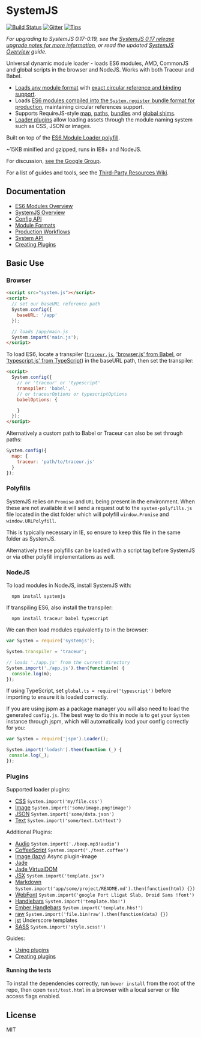 SystemJS
========

[![Build Status][travis-image]][travis-url]
[![Gitter](https://badges.gitter.im/Join%20Chat.svg)](https://gitter.im/systemjs/systemjs?utm_source=badge&utm_medium=badge&utm_campaign=pr-badge&utm_content=badge) 
[![Tips](https://tips.60devs.com/images/button-black.svg)](https://tips.60devs.com/tip/33df4abbec4d39260f49015d2457eafe)

_For upgrading to SystemJS 0.17-0.19, see the [SystemJS 0.17 release upgrade notes for more information](https://github.com/systemjs/systemjs/releases/tag/0.17.0), or read the updated [SystemJS Overview](docs/overview.md) guide._

Universal dynamic module loader - loads ES6 modules, AMD, CommonJS and global scripts in the browser and NodeJS. Works with both Traceur and Babel.

* [Loads any module format](docs/module-formats.md) with [exact circular reference and binding support](https://github.com/ModuleLoader/es6-module-loader/blob/v0.17.0/docs/circular-references-bindings.md).
* Loads [ES6 modules compiled into the `System.register` bundle format for production](docs/production-workflows.md), maintaining circular references support.
* Supports RequireJS-style [map](docs/overview.md#map-config), [paths](https://github.com/ModuleLoader/es6-module-loader/blob/master/docs/loader-config.md#paths-implementation), [bundles](docs/production-workflows.md#bundle-extension) and [global shims](docs/module-formats.md#shim-dependencies).
* [Loader plugins](docs/overview.md#plugin-loaders) allow loading assets through the module naming system such as CSS, JSON or images.

Built on top of the [ES6 Module Loader polyfill](https://github.com/ModuleLoader/es6-module-loader).

~15KB minified and gzipped, runs in IE8+ and NodeJS.

For discussion, [see the Google Group](https://groups.google.com/group/systemjs).

For a list of guides and tools, see the [Third-Party Resources Wiki](https://github.com/systemjs/systemjs/wiki/Third-Party-Resources).

Documentation
---

* [ES6 Modules Overview](docs/es6-modules-overview.md)
* [SystemJS Overview](docs/overview.md)
* [Config API](docs/config-api.md)
* [Module Formats](docs/module-formats.md)
* [Production Workflows](docs/production-workflows.md)
* [System API](docs/system-api.md)
* [Creating Plugins](docs/creating-plugins.md)

Basic Use
---

### Browser

```html
<script src="system.js"></script>
<script>
  // set our baseURL reference path
  System.config({
    baseURL: '/app'
  });

  // loads /app/main.js
  System.import('main.js');
</script>
```

To load ES6, locate a transpiler ([`traceur.js`](https://github.com/jmcriffey/bower-traceur), ['browser.js' from Babel](https://github.com/babel/babel), or ['typescript.js' from TypeScript](https://github.com/Microsoft/TypeScript)) 
in the baseURL path, then set the transpiler:

```html
<script>
  System.config({
    // or 'traceur' or 'typescript'
    transpiler: 'babel',
    // or traceurOptions or typescriptOptions
    babelOptions: {

    }
  });
</script>
```

Alternatively a custom path to Babel or Traceur can also be set through paths:

```javascript
System.config({
  map: {
    traceur: 'path/to/traceur.js'
  }
});
```

### Polyfills

SystemJS relies on `Promise` and `URL` being present in the environment. When these are not available it will send a request out to the `system-polyfills.js` file located in the dist folder which will polyfill `window.Promise` and `window.URLPolyfill`.

This is typically necessary in IE, so ensure to keep this file in the same folder as SystemJS.

Alternatively these polyfills can be loaded with a script tag before SystemJS or via other polyfill implementations as well.

### NodeJS

To load modules in NodeJS, install SystemJS with:

```
  npm install systemjs
```

If transpiling ES6, also install the transpiler:

```
  npm install traceur babel typescript 
```

We can then load modules equivalently to in the browser:

```javascript
var System = require('systemjs');

System.transpiler = 'traceur';

// loads './app.js' from the current directory
System.import('./app.js').then(function(m) {
  console.log(m);
});
```

If using TypeScript, set `global.ts = require('typescript')` before importing to ensure it is loaded correctly.

If you are using jspm as a package manager you will also need to load the generated `config.js`. The best way to do this in node is to get your `System` instance through jspm, which will automatically load your config correctly for you:

```js
var System = require('jspm').Loader();

System.import('lodash').then(function (_) {
 console.log(_);
});
```

### Plugins

Supported loader plugins:

* [CSS](https://github.com/systemjs/plugin-css) `System.import('my/file.css')`
* [Image](https://github.com/systemjs/plugin-image) `System.import('some/image.png!image')`
* [JSON](https://github.com/systemjs/plugin-json) `System.import('some/data.json')`
* [Text](https://github.com/systemjs/plugin-text) `System.import('some/text.txt!text')`

Additional Plugins:

* [Audio](https://github.com/ozsay/plugin-audio) `System.import('./beep.mp3!audio')`
* [CoffeeScript](https://github.com/forresto/plugin-coffee) `System.import('./test.coffee')`
* [Image (lazy)](https://github.com/laurentgoudet/plugin-lazyimage) Async plugin-image
* [Jade](https://github.com/johnsoftek/plugin-jade)
* [Jade VirtualDOM](https://github.com/WorldMaker/system-jade-virtualdom)
* [JSX](https://github.com/floatdrop/plugin-jsx) `System.import('template.jsx')`
* [Markdown](https://github.com/guybedford/plugin-md) `System.import('app/some/project/README.md').then(function(html) {})`
* [WebFont](https://github.com/guybedford/plugin-font) `System.import('google Port Lligat Slab, Droid Sans !font')`
* [Handlebars](https://github.com/davis/plugin-hbs) `System.import('template.hbs!')`
* [Ember Handlebars](https://github.com/n-fuse/plugin-ember-hbs) `System.import('template.hbs!')`
* [raw](https://github.com/matthewbauer/plugin-raw) `System.import('file.bin!raw').then(function(data) {})`
* [jst](https://github.com/podio/plugin-jst) Underscore templates
* [SASS](https://github.com/screendriver/plugin-sass) `System.import('style.scss!')`

Guides:

* [Using plugins](docs/overview.md#plugin-loaders)
* [Creating plugins](docs/creating-plugins.md)

#### Running the tests

To install the dependencies correctly, run `bower install` from the root of the repo, then open `test/test.html` in a browser with a local server
or file access flags enabled.

License
---

MIT

[travis-url]: https://travis-ci.org/systemjs/systemjs
[travis-image]: https://travis-ci.org/systemjs/systemjs.svg?branch=master
